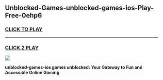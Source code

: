 
## Unblocked-Games-unblocked-games-ios-Play-Free-0ehp6
<h3>
<a href="https://premium76.site?title=unblocked-games-ios&ref=15A">CLICK TO PLAY</a></h3>
<hr>

<h3>
<a href="https://premium76.site?title=unblocked-games-ios&ref=15A">CLICK 2 PLAY</a>
  
</h3>

<a href="https://premium76.site?title=unblocked-games-ios&ref=15A"><img src="https://clearcache.store/games.png"></a>


**unblocked-games-ios games unblocked: Your Gateway to Fun and Accessible Online Gaming**
